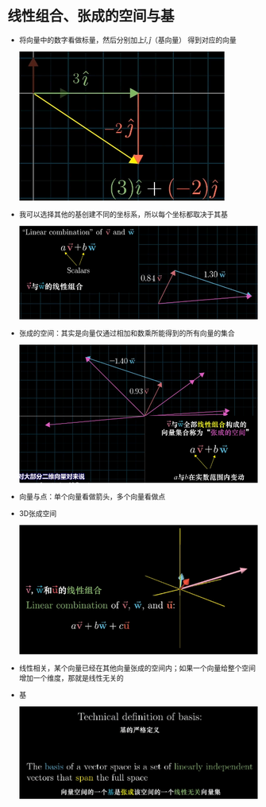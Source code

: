 # 线性组合、张成的空间与基

- 将向量中的数字看做标量，然后分别加上$\hat{i},\hat{j}$（基向量） 得到对应的向量

  ![image-20230511010319924](2-线性组合、张成的空间与基.assets/image-20230511010319924.png)

- 我可以选择其他的基创建不同的坐标系，所以每个坐标都取决于其基

  ![image-20230511010517614](2-线性组合、张成的空间与基.assets/image-20230511010517614.png)

- 张成的空间：其实是向量仅通过相加和数乘所能得到的所有向量的集合

  ![image-20230511010604741](2-线性组合、张成的空间与基.assets/image-20230511010604741.png)

- 向量与点：单个向量看做箭头，多个向量看做点

- 3D张成空间

  ![image-20230511010921504](2-线性组合、张成的空间与基.assets/image-20230511010921504.png)

- 线性相关，某个向量已经在其他向量张成的空间内；如果一个向量给整个空间增加一个维度，那就是线性无关的

- 基

  ![image-20230511011135214](2-线性组合、张成的空间与基.assets/image-20230511011135214.png)

